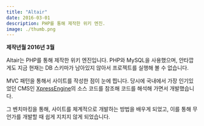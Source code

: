 ```yaml
---
title: "Altair"
date: 2016-03-01
description: PHP를 통해 제작한 위키 엔진.
image: ./thumb.png
---
```

**제작년월 2016년 3월**

Altair는 PHP를 통해 제작한 위키 엔진입니다. PHP와 MySQL을 사용했으며, 안타깝게도 지금 현재는 DB 스키마가 남아있지 않아서 프로젝트를 실행해 볼 수 없습니다.

MVC 패턴을 통해서 사이트를 작성한 점이 눈에 띕니다. 당시에 국내에서 가장 인기있었던 CMS인 [XpressEngine](https://github.com/xpressengine/xpressengine)의 소스 코드를 참조해 코드를 해석해 가면서 개발했습니다.

그 벤치마킹을 통해, 사이트를 체계적으로 개발하는 방법을 배우게 되었고, 이를 통해 무언가를 개발할 때 쉽게 지치지 않게 되었습니다.